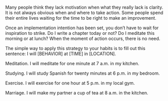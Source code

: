 Many people think they lack motivation when what they really lack
is clarity. It is not always obvious when and where to take action. Some
people spend their entire lives waiting for the time to be right to make
an improvement.

Once an implementation intention has been set, you don’t have to
wait for inspiration to strike. Do I write a chapter today or not? Do I
meditate this morning or at lunch? When the moment of action
occurs, there is no need.

The simple way to apply this strategy to your habits is to fill
out this sentence:
I will [BEHAVIOR] at [TIME] in [LOCATION].

Meditation. I will meditate for one minute at 7 a.m. in my
kitchen.

Studying. I will study Spanish for twenty minutes at 6 p.m. in my
bedroom.

Exercise. I will exercise for one hour at 5 p.m. in my local gym.

Marriage. I will make my partner a cup of tea at 8 a.m. in the
kitchen.